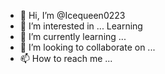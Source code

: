 - 👋 Hi, I’m @Icequeen0223
- 👀 I’m interested in ... Learning
- 🌱 I’m currently learning ...
- 💞️ I’m looking to collaborate on ...
- 📫 How to reach me ... 

<!---
Icequeen0223/Icequeen0223 is a ✨ special ✨ repository because its `README.md` (this file) appears on your GitHub profile.
You can click the Preview link to take a look at your changes.
--->
